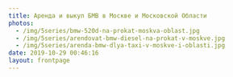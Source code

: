 ```yaml
---
title: Аренда и выкуп БМВ в Москве и Московской Области
photos: 
  - /img/5series/bmw-520d-na-prokat-moskva-oblast.jpg
  - /img/5series/arendovat-bmw-diesel-na-prokat-v-moskve.jpg
  - /img/5series/arenda-bmw-dlya-taxi-v-moskve-i-oblasti.jpg
date: 2019-10-29 00:46:16
layout: frontpage
---
```

